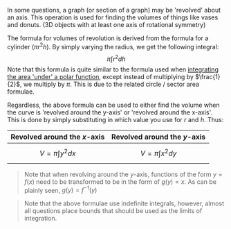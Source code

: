In some questions, a graph (or section of a graph) may be 'revolved' about an axis.
This operation is used for finding the volumes of things like vases and donuts. (3D objects with at least one axis of rotational symmetry)

The formula for volumes of revolution is derived from the formula for a cylinder ($\pi r^2 h$). By simply varying the radius, we get the following integral:
$$\pi \int r^2 dh$$
Note that this formula is quite similar to the formula used when [integrating the area 'under' a polar function](./../../Graphs%20and%20Functions/Polar%20Coordinates.md#The%20area%20enclosed%20by%20a%20polar%20curve), except instead of multiplying by $\frac{1}{2}$, we multiply by $\pi$. This is due to the related circle / sector area formulae.

Regardless, the above formula can be used to either find the volume when the curve is 'revolved around the y-axis' or 'revolved around the x-axis'. This is done by simply substituting in which value you use for $r$ and $h$. Thus: 

| Revolved around the $x$-axis | Revolved around the $y$-axis |
| ---------------------------- | ---------------------------- |
| $$V = \pi\int y^2dx$$        | $$V=\pi\int x^2 dy$$         |
>Note that when revolving around the $y$-axis, functions of the form $y=f(x)$ need to be transformed to be in the form of $g(y) = x$. As can be plainly seen, $g(y) = f^{-1}(y)$

>Note that the above formulae use indefinite integrals, however, almost all questions place bounds that should be used as the limits of integration.
